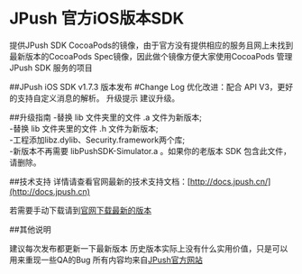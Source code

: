 JPush 官方iOS版本SDK
=====

提供JPush SDK CocoaPods的镜像，由于官方没有提供相应的服务且网上未找到最新版本的CocoaPods Spec镜像，因此做个镜像方便大家使用CocoaPods 管理 JPush SDK 服务的项目

##JPush iOS SDK v1.7.3 版本发布
#Change Log
优化改进：配合 API V3，更好的支持自定义消息的解析。
升级提示
建议升级。

##升级指南
-替换 lib 文件夹里的文件 .a 文件为新版本;  
-替换 lib 文件夹里的文件 .h 文件为新版本;  
-工程添加libz.dylib、Security.framework两个库;  
-新版本不再需要 libPushSDK-Simulator.a 。如果你的老版本 SDK 包含此文件，请删除。  

##技术支持
详情请查看官网最新的技术支持文档：[http://docs.jpush.cn/](http://docs.jpush.cn)

若需要手动下载请到[官网下载最新的版本](https://www.jpush.cn/sdk/ios/)

##其他说明

建议每次发布都更新一下最新版本
历史版本实际上没有什么实用价值，只是可以用来重现一些QA的Bug
所有内容均来自[JPush官方网站](https://www.jpush.cn/)
